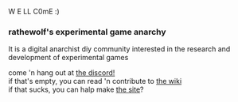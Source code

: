 W E LL C0mE :)
[](image.jpg)
### rathewolf's experimental game anarchy

It is a digital anarchist diy community interested in the research and development of experimental games

come 'n hang out at [the discord!](https://discord.gg/BsUq9n3)\
if that's empty, you can read 'n contribute to [the wiki](https://github.com/Rahil627/experimental-game-anarchy/wiki)\
if that sucks, you can halp make [the site](https://ega.rathewolf.com)?
